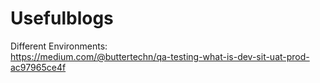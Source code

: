 # Usefulblogs
Different Environments:  
https://medium.com/@buttertechn/qa-testing-what-is-dev-sit-uat-prod-ac97965ce4f
